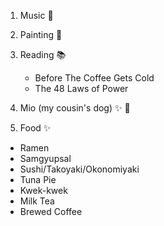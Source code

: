 1. Music :musical_note:
2. Painting :art:
3. Reading :books:
   * Before The Coffee Gets Cold
   * The 48 Laws of Power

4. Mio (my cousin's dog) :sparkles: 🐶
5. Food :sparkles: 
  * Ramen
  * Samgyupsal
  * Sushi/Takoyaki/Okonomiyaki
  * Tuna Pie
  * Kwek-kwek
  * Milk Tea
  * Brewed Coffee
